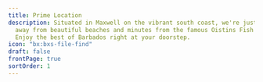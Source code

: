 ```yaml
---
title: Prime Location
description: Situated in Maxwell on the vibrant south coast, we're just steps
  away from beautiful beaches and minutes from the famous Oistins Fish Fry.
  Enjoy the best of Barbados right at your doorstep.
icon: "bx:bxs-file-find"
draft: false
frontPage: true
sortOrder: 1
---
```


